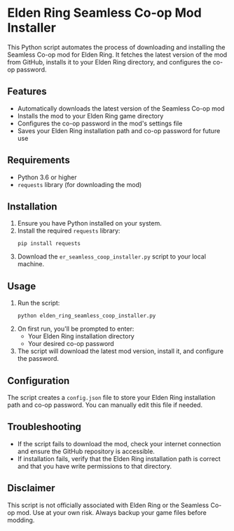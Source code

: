 # Elden Ring Seamless Co-op Mod Installer

This Python script automates the process of downloading and installing the Seamless Co-op mod for Elden Ring. It fetches the latest version of the mod from GitHub, installs it to your Elden Ring directory, and configures the co-op password.

## Features

- Automatically downloads the latest version of the Seamless Co-op mod
- Installs the mod to your Elden Ring game directory
- Configures the co-op password in the mod's settings file
- Saves your Elden Ring installation path and co-op password for future use

## Requirements

- Python 3.6 or higher
- `requests` library (for downloading the mod)

## Installation

1. Ensure you have Python installed on your system.
2. Install the required `requests` library:
   ```
   pip install requests
   ```
3. Download the `er_seamless_coop_installer.py` script to your local machine.

## Usage

1. Run the script:
   ```
   python elden_ring_seamless_coop_installer.py
   ```
2. On first run, you'll be prompted to enter:
   - Your Elden Ring installation directory
   - Your desired co-op password
3. The script will download the latest mod version, install it, and configure the password.

## Configuration

The script creates a `config.json` file to store your Elden Ring installation path and co-op password. You can manually edit this file if needed.

## Troubleshooting

- If the script fails to download the mod, check your internet connection and ensure the GitHub repository is accessible.
- If installation fails, verify that the Elden Ring installation path is correct and that you have write permissions to that directory.

## Disclaimer

This script is not officially associated with Elden Ring or the Seamless Co-op mod. Use at your own risk. Always backup your game files before modding.